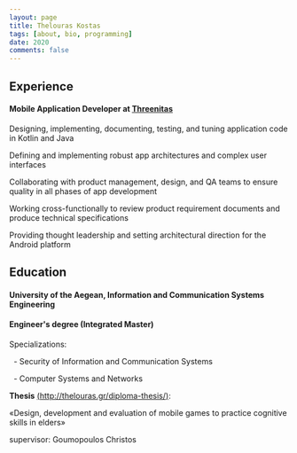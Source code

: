 ```yaml
---
layout: page
title: Thelouras Kostas
tags: [about, bio, programming]
date: 2020
comments: false
---
```

    

## Experience
#### Mobile Application Developer at [Threenitas](https://threenitas.com)

 Designing, implementing, documenting, testing, and tuning application code in Kotlin and Java

 Defining and implementing robust app architectures and complex user interfaces

 Collaborating with product management, design, and QA teams to ensure quality in all phases of app development

 Working cross-functionally to review product requirement documents and produce technical specifications

 Providing thought leadership and setting architectural direction for the Android platform



## Education

#### University of the Aegean, Information and Communication Systems Engineering

#### Engineer's degree (Integrated Master)

Specializations:

&nbsp;&nbsp;- Security of Information and Communication Systems

&nbsp;&nbsp;- Computer Systems and Networks


**Thesis** [(http://thelouras.gr/diploma-thesis/)](http://thelouras.gr/diploma-thesis/):

«Design, development and evaluation of mobile games to practice cognitive skills in elders»

supervisor: Goumopoulos Christos
